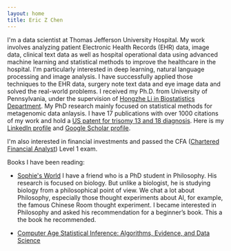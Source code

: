 ```yaml
---
layout: home
title: Eric Z Chen
---
```


I'm a data scientist at Thomas Jefferson University Hospital. My work involves analyzing patient Electronic Health Records (EHR) data, image data, clinical text data as well as hospital operational data using advanced machine learning and statistical methods to improve the healthcare in the hospital. I'm particularly interested in deep learning, natural language processing and image analysis. I have successfully applied those techniques to the EHR data, surgery note text data and eye image data and solved the real-world problems. I received my Ph.D. from University of Pennsylvania, under the supervision of [Hongzhe Li in Biostatistics Department](http://statgene.med.upenn.edu/). My PhD research mainly focused on statistical methods for metagenomic data anlaysis. I have 17 publications with over 1000 citations of my work and hold a [US patent for trisomy 13 and 18 diagnosis](http://www.google.com/patents/EP2825991A4?cl=en). Here is my [LinkedIn profile](https://www.linkedin.com/in/eric-zhang-chen-a31bab16) and [Google Scholar profile](https://scholar.google.com/citations?user=7mrZzpYAAAAJ&hl=en).


 I'm also interested in financial investments and passed the CFA ([Chartered Financial Analyst](https://www.cfainstitute.org/pages/index.aspx)) Level 1 exam.



Books I have been reading:

* [Sophie's World](https://www.amazon.com/Sophies-World-History-Philosophy-Classics/dp/0374530718)
I have a friend who is a PhD student in Philosophy. His research is focused on biology. But unlike a biologist, he is studying biology from a philosophical point of view. We chat a lot about Philosophy, especially those thought experiments about AI, for example, the famous Chinese Room thought experiment. I became interested in Philosophy and asked his recommendation for a beginner’s book. This a the book he recommended. 




* [Computer Age Statistical Inference: Algorithms, Evidence, and Data Science](https://www.amazon.com/Computer-Age-Statistical-Inference-Mathematical/dp/1107149894)

<!---
<img style="float:left" width="40%" height="40%" src="/image/Certificates/Big_Data_UC-CLT9CTCF.jpg">
<img  width="40%" height="40%" src="/image/Certificates/Big_Data_Hadoop_UC-OPLR5Z3I.jpg">
-->




